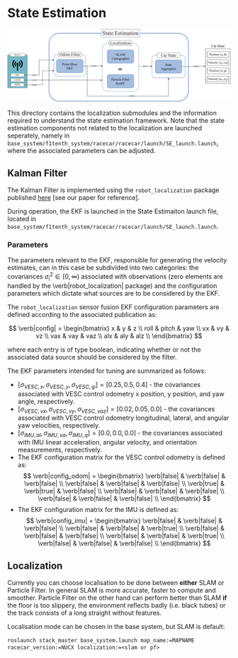# State Estimation
![State Estimation Architecture](./misc/state_estimation_arch.png)

This directory contains the localization submodules and the information required to understand the state estimation framework. Note that the state estimation components not related to the localization are launched seperately, namely in `base_system/f1tenth_system/racecar/racecar/launch/SE_launch.launch`, where the associated parameters can be adjusted. 

## Kalman Filter ##

The Kalman Filter is implemented using the `robot_localization` package published [here](https://github.com/cra-ros-pkg/robot_localization) [see our paper for reference]. 

During operation, the EKF is launched in the State Estimaiton launch file, located in `base_system/f1tenth_system/racecar/racecar/launch/SE_launch.launch`.

### Parameters

The parameters relevant to the EKF, responsible for generating the velocity estimates, can in this case be subdivided into two categories: the covariances $\sigma_{i}^2 \in [0, \infty)$ associated with observations (zero elements are handled by the \verb|robot_localization| package) and the configuration parameters which dictate what sources are to be considered by the EKF. 
    
The `robot_localization` sensor fusion EKF configuration parameters are defined according to the associated publication as:
    
$$ 
\verb|config| =
\begin{bmatrix}
    x & y & z \\
    roll & pitch & yaw \\
    vx & vy & vz \\
    vax & vay & vaz \\
    alx & aly & alz \\
\end{bmatrix} 
$$

where each entry is of type boolean, indicating whether or not the associated data source should be considered by the filter.

The EKF parameters intended for tuning are summarized as follows:

- $[\sigma_{VESC,x}, \sigma_{VESC,y}, \sigma_{VESC,\psi}] = [0.25, 0.5, 0.4]$ - the covariances associated with VESC control odometry x position, y position, and yaw angle, respectively.
- $[\sigma_{VESC,vx}, \sigma_{VESC,vy}, \sigma_{VESC,vaz}] = [0.02, 0.05, 0.0]$ - the covariances associated with VESC control odometry longitudinal, lateral, and angular yaw velocities, respectively.
- $[\sigma_{IMU,al}, \sigma_{IMU,va}, \sigma_{IMU,q}] = [0.0,0.0,0.0]$ - the covariances associated with IMU linear acceleration, angular velocity, and orientation measurements, respectively.
- The EKF configuration matrix for the VESC control odometry is defined as:
$$
\verb|config_odom| = 
\begin{bmatrix}
    \verb|false| & \verb|false| & \verb|false| \\
    \verb|false| & \verb|false| & \verb|false| \\
    \verb|true| & \verb|true| & \verb|false| \\
    \verb|false| & \verb|false| & \verb|false| \\
    \verb|false| & \verb|false| & \verb|false| \\
\end{bmatrix}
$$
- The EKF configuration matrix for the IMU is defined as:
$$
\verb|config_imu| = 
\begin{bmatrix}
    \verb|false| & \verb|false| & \verb|false| \\
    \verb|false| & \verb|false| & \verb|true| \\
    \verb|false| & \verb|false| & \verb|false| \\
    \verb|false| & \verb|false| & \verb|true| \\
    \verb|false| & \verb|false| & \verb|false| \\
\end{bmatrix}
$$

## Localization ##
Currently you can choose localisation to be done between **either** SLAM or Particle Filter. In general SLAM is more accurate, faster to compute and smoother. Particle Filter on the other hand can perform better than SLAM **if** the floor is too slippery, the environment reflects badly (i.e. black tubes) or the track consists of a long straight without features.

Localisation mode can be chosen in the base system, but SLAM is default:
```shell
roslaunch stack_master base_system.launch map_name:=MAPNAME racecar_version:=NUCX localization:=<slam or pf>
```
